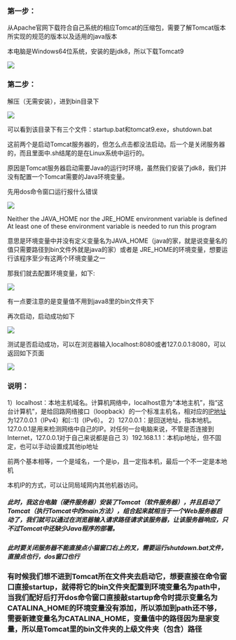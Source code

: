 ### 第一步：

从Apache官网下载符合自己系统的相应Tomcat的压缩包，需要了解Tomcat版本所实现的规范的版本以及适用的java版本

本电脑是Windows64位系统，安装的是jdk8，所以下载Tomcat9

![](F:\Git_Repositories\J2EE-servelet\截图\安装Tomcat\1.png)

### 第二步：

解压（无需安装），进到bin目录下

![](F:\Git_Repositories\J2EE-servelet\截图\安装Tomcat\2.png)

可以看到该目录下有三个文件：startup.bat和tomcat9.exe，shutdown.bat

这前两个是启动Tomcat服务器的，但怎么点击都没法启动。后一个是关闭服务器的，而且里面中.sh结尾的是在Linux系统中运行的。

原因是Tomcat服务器启动需要Java的运行时环境，虽然我们安装了jdk8，我们并没有配置一个Tomcat需要的Java环境变量。

先用dos命令窗口运行报什么错误

![](F:\Git_Repositories\J2EE-servelet\截图\安装Tomcat\3.png)

Neither the JAVA_HOME nor the JRE_HOME environment variable is defined
At least one of these environment variable is needed to run this program

意思是环境变量中并没有定义变量名为JAVA_HOME（java的家，就是说变量名的值只需要路径到bin文件外就是java的家）或者是 JRE_HOME的环境变量，想要运行该程序至少有这两个环境变量之一

那我们就去配置环境变量，如下:

![](F:\Git_Repositories\J2EE-servelet\截图\安装Tomcat\4.png)

有一点要注意的是变量值不用到java8里的bin文件夹下

再次启动，启动成功如下

![](F:\Git_Repositories\J2EE-servelet\截图\安装Tomcat\5.png)

测试是否启动成功，可以在浏览器输入localhost:8080或者127.0.0.1:8080，可以返回如下页面

![](F:\Git_Repositories\J2EE-servelet\截图\安装Tomcat\6.png)

### 说明：

1）localhost：本地主机域名。计算机网络中，localhost意为“本地主机”，指“这台计算机”，是给回路网络接口（loopback）的一个标准主机名，相对应的[IP地址](https://www.baidu.com/s?wd=IP地址&tn=SE_PcZhidaonwhc_ngpagmjz&rsv_dl=gh_pc_zhidao)为127.0.0.1（IPv4）和[::1]（IPv6）。
2）127.0.0.1：是回送地址，指本地机。 127.0.0.1是用来检测网络中自己的IP。对任何一台电脑来说，不管是否连接到Internet，127.0.0.1对于自己来说都是自己
3）192.168.1.1：本机ip地址，但不固定，也可以手动设置成其他ip地址

前两个基本相等，一个是域名，一个是ip，且一定指本机，最后一个不一定是本地机

本机IP的方式，可以让同局域网内其他机器访问。

##### 此时，我这台电脑（硬件服务器）安装了Tomcat（软件服务器），并且启动了Tomcat（执行Tomcat中的main方法），组合起来就相当于一个Web服务器启动了，我们就可以通过在浏览器输入请求路径请求该服务器，让该服务器响应，只不过Tomcat中还缺少Java程序的部署。

##### 此时要关闭服务器不能直接点小猫窗口右上的叉，需要运行shutdown.bat文件，直接点也行，dos窗口也行

### 有时候我们想不进到Tomcat所在文件夹去启动它，想要直接在命令窗口直接startup，就得将它的bin文件夹配置到环境变量名为path中，当我们配好后打开dos命令窗口直接敲startup命令时提示变量名为CATALINA_HOME的环境变量没有添加，所以添加到path还不够，需要新建变量名为CATALINA_HOME，变量值中的路径因为是家变量，所以是Tomcat里的bin文件夹的上级文件夹（包含）路径

